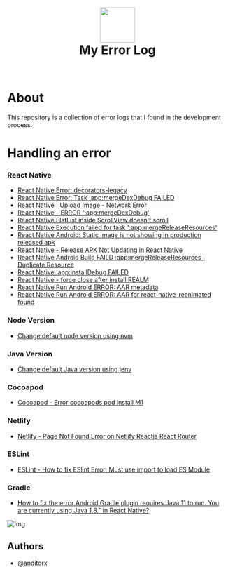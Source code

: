<div align="center">
      <h1> <img src="https://res.cloudinary.com/dzwztfzvu/image/upload/v1667285026/avatar-1_rpum4l.png" width="80px"><br/>My Error Log</h1>
     </div>
<p align="center"> <a href="https://anditorx.showwcase.com/" target="_blank"><img alt="" src="https://img.shields.io/badge/Website-EA4C89?style=normal&logo=dribbble&logoColor=white" style="vertical-align:center" /></a> <a href="https://twitter.com/anditorx" target="_blank"><img alt="" src="https://img.shields.io/badge/Twitter-1DA1F2?style=normal&logo=twitter&logoColor=white" style="vertical-align:center" /></a> <a href="https://id.linkedin.com/in/andirustianto}" target="_blank"><img alt="" src="https://img.shields.io/badge/LinkedIn-0077B5?style=normal&logo=linkedin&logoColor=white" style="vertical-align:center" /></a> </p>

# About

This repository is a collection of error logs that I found in the development process.

# Handling an error

### React Native

- [React Native Error: decorators-legacy](https://github.com/anditorx/errorlog/tree/main/src/Error-Decorators-Legacy)
- [React Native Error: Task :app:mergeDexDebug FAILED](https://github.com/anditorx/errorlog/tree/main/src/app-mergeDexDebugFAILED)
- [React Native | Upload Image - Network Error](https://github.com/anditorx/errorlog/tree/main/src/upload-image-network-error)
- [React Native - ERROR ':app:mergeDexDebug'](https://github.com/anditorx/errorlog/tree/main/src/rn-error-app-mergedexdebug)
- [React Native FlatList inside ScrollView doesn't scroll](https://github.com/anditorx/errorlog/tree/main/src/rn-flatlist-inside-scrollview)
- [React Native Execution failed for task ':app:mergeReleaseResources'](https://github.com/anditorx/errorlog/tree/main/src/rn-error-app-mergeReleaseResources)
- [React Native Android: Static Image is not showing in production released apk](https://github.com/anditorx/errorlog/tree/main/src/rn-error-static-image)
- [React Native - Release APK Not Updating in React Native](https://github.com/anditorx/errorlog/tree/main/src/rn-release-apk-not-update)
- [React Native Android Build FAILD :app:mergeReleaseResources | Duplicate Resource](https://github.com/anditorx/errorlog/tree/main/src/rn-mergeReleaseResources)
- [React Native :app:installDebug FAILED](https://github.com/anditorx/errorlog/tree/main/src/rn-installDebug-FAILED)
- [React Native - force close after install REALM](https://github.com/anditorx/errorlog/tree/main/src/rn-force-close-after-install-realm)
- [React Native Run Android ERROR: AAR metadata](https://github.com/anditorx/errorlog/tree/main/src/rn-error-AARmetadata)
- [React Native Run Android ERROR: AAR for react-native-reanimated found](https://github.com/anditorx/errorlog/tree/main/src/rn-aar-reanimated-notfound)

### Node Version

- [Change default node version using nvm](https://github.com/anditorx/errorlog/tree/main/src/changeNodeVerionNVM)

### Java Version

- [Change default Java version using jenv](https://github.com/anditorx/errorlog/tree/main/src/changeJavaVersionJenv)

### Cocoapod

- [Cocoapod - Error cocoapods pod install M1](https://github.com/anditorx/errorlog/tree/main/src/error-cocoapod-install-m1)

### Netlify

- [Netlify - Page Not Found Error on Netlify Reactjs React Router](https://github.com/anditorx/errorlog/tree/main/src/netlify-page-not-found-reactjs)

### ESLint

- [ESLint - How to fix ESlint Error: Must use import to load ES Module](https://github.com/anditorx/errorlog/tree/main/src/eslint-error-must-use-import-es-module)

### Gradle

- [How to fix the error Android Gradle plugin requires Java 11 to run. You are currently using Java 1.8." in React Native?](https://github.com/anditorx/errorlog/tree/main/src/android-Gradle-plugin-requires-Java11)

![Img](https://res.cloudinary.com/dzwztfzvu/image/upload/v1674204366/programming-1857236_1280_banner_daunyi.jpg)

## Authors

- [@anditorx](https://www.github.com/anditorx)

